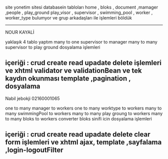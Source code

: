 ﻿site yonetim sitesi
databasein tabloları 
home , bloks , document ,mamager ,people , play_ground
play_visor , supervisor , swimming_pool , worker , worker_type 
bulumyor ve grup arkadaşları ile işlemleri böldük 

-------------------------------------
NOUR KAYALİ

yaklaşık 4 tablo yaptım 
many to one supervisor to manager 
many to many supervisor to play ground 
dosyalama işlemleri 

içeriği : 
crud create read upadate delete işlemleri
 ve xhtml validator ve validationBean ve tek kaydın okunması
template ,pagination , dosyalama  
-------------------------------------- 
Nabil jebokji 02160001065

one to many manager to workers 
one to many worktype to workers 
many to many swimmingPool to workers 
many to many play groung to workers 
many to many bloks to workers 
converter bloks sinifi icin
dosyalama işlemleri 

içeriği : 
crud create read upadate delete clear form işlemleri
 ve xhtml ajax, template ,sayfalama ,login-logoutFilter
 -------------------------------------- 
